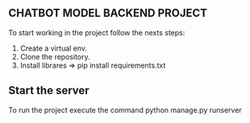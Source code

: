 ## CHATBOT MODEL BACKEND PROJECT 
To start working in the project follow the nexts steps:
1. Create a virtual env.
2. Clone the repository.
4. Install librares => pip install requirements.txt

## Start the server 
To run the project execute the command python manage.py runserver
